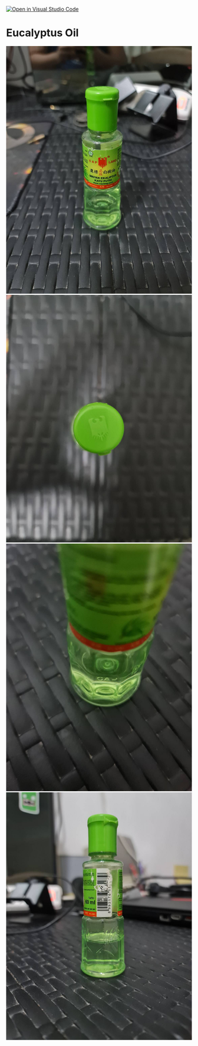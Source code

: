 [![Open in Visual Studio Code](https://classroom.github.com/assets/open-in-vscode-f059dc9a6f8d3a56e377f745f24479a46679e63a5d9fe6f495e02850cd0d8118.svg)](https://classroom.github.com/online_ide?assignment_repo_id=5671496&assignment_repo_type=AssignmentRepo)

# Eucalyptus Oil

![Angle 1](angle-1.jpg)
![Angle 2](angle-2.jpg)
![Angle 3](angle-3.jpg)
![Angle 4](angle-4.jpg)